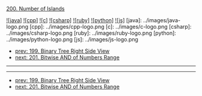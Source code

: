 [200. Number of Islands](https://leetcode.com/problems/number-of-islands/)

[![java]](../java/200-number-of-islands.md)
[![cpp]](../cpp/200-number-of-islands.md)
[![c]](../c/200-number-of-islands.md)
[![csharp]](../csharp/200-number-of-islands.md)
[![ruby]](../ruby/200-number-of-islands.md)
[![python]](../python/200-number-of-islands.md)
[![js]](../js/200-number-of-islands.md)
[java]: ../images/java-logo.png
[cpp]: ../images/cpp-logo.png
[c]: ../images/c-logo.png
[csharp]: ../images/csharp-logo.png
[ruby]: ../images/ruby-logo.png
[python]: ../images/python-logo.png
[js]: ../images/js-logo.png

- [prev: 199. Binary Tree Right Side View](199-binary-tree-right-side-view.md)
- [next: 201. Bitwise AND of Numbers Range](201-bitwise-and-of-numbers-range.md)

---



---

- [prev: 199. Binary Tree Right Side View](199-binary-tree-right-side-view.md)
- [next: 201. Bitwise AND of Numbers Range](201-bitwise-and-of-numbers-range.md)

